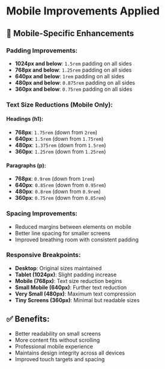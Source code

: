 # Mobile Improvements Applied

## 📱 Mobile-Specific Enhancements

### **Padding Improvements:**
- **1024px and below**: `1.5rem` padding on all sides
- **768px and below**: `1.25rem` padding on all sides  
- **640px and below**: `1rem` padding on all sides
- **480px and below**: `0.875rem` padding on all sides
- **360px and below**: `0.75rem` padding on all sides

### **Text Size Reductions (Mobile Only):**

#### **Headings (h1):**
- **768px**: `1.75rem` (down from `2rem`)
- **640px**: `1.5rem` (down from `1.75rem`)
- **480px**: `1.375rem` (down from `1.5rem`)
- **360px**: `1.25rem` (down from `1.25rem`)

#### **Paragraphs (p):**
- **768px**: `0.9rem` (down from `1rem`)
- **640px**: `0.85rem` (down from `0.95rem`)
- **480px**: `0.8rem` (down from `0.9rem`)
- **360px**: `0.75rem` (down from `0.85rem`)

### **Spacing Improvements:**
- Reduced margins between elements on mobile
- Better line spacing for smaller screens
- Improved breathing room with consistent padding

### **Responsive Breakpoints:**
- **Desktop**: Original sizes maintained
- **Tablet (1024px)**: Slight padding increase
- **Mobile (768px)**: Text size reduction begins
- **Small Mobile (640px)**: Further text reduction
- **Very Small (480px)**: Maximum text compression
- **Tiny Screens (360px)**: Minimal but readable sizes

## ✅ **Benefits:**
- Better readability on small screens
- More content fits without scrolling
- Professional mobile experience
- Maintains design integrity across all devices
- Improved touch targets and spacing
